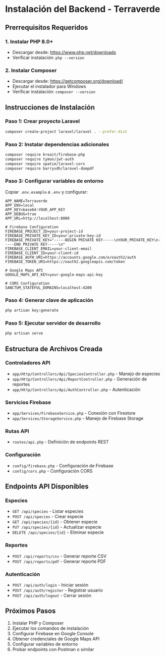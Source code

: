 # Instalación del Backend - Terraverde

## Prerrequisitos Requeridos

### 1. Instalar PHP 8.0+
- Descargar desde: https://www.php.net/downloads
- Verificar instalación: `php --version`

### 2. Instalar Composer
- Descargar desde: https://getcomposer.org/download/
- Ejecutar el instalador para Windows
- Verificar instalación: `composer --version`

## Instrucciones de Instalación

### Paso 1: Crear proyecto Laravel
```bash
composer create-project laravel/laravel . --prefer-dist
```

### Paso 2: Instalar dependencias adicionales
```bash
composer require kreait/firebase-php
composer require tymon/jwt-auth
composer require spatie/laravel-cors
composer require barryvdh/laravel-dompdf
```

### Paso 3: Configurar variables de entorno
Copiar `.env.example` a `.env` y configurar:

```env
APP_NAME=Terraverde
APP_ENV=local
APP_KEY=base64:YOUR_APP_KEY
APP_DEBUG=true
APP_URL=http://localhost:8000

# Firebase Configuration
FIREBASE_PROJECT_ID=your-project-id
FIREBASE_PRIVATE_KEY_ID=your-private-key-id
FIREBASE_PRIVATE_KEY="-----BEGIN PRIVATE KEY-----\nYOUR_PRIVATE_KEY\n-----END PRIVATE KEY-----\n"
FIREBASE_CLIENT_EMAIL=your-client-email
FIREBASE_CLIENT_ID=your-client-id
FIREBASE_AUTH_URI=https://accounts.google.com/o/oauth2/auth
FIREBASE_TOKEN_URI=https://oauth2.googleapis.com/token

# Google Maps API
GOOGLE_MAPS_API_KEY=your-google-maps-api-key

# CORS Configuration
SANCTUM_STATEFUL_DOMAINS=localhost:4200
```

### Paso 4: Generar clave de aplicación
```bash
php artisan key:generate
```

### Paso 5: Ejecutar servidor de desarrollo
```bash
php artisan serve
```

## Estructura de Archivos Creada

### Controladores API
- `app/Http/Controllers/Api/SpeciesController.php` - Manejo de especies
- `app/Http/Controllers/Api/ReportController.php` - Generación de reportes
- `app/Http/Controllers/Api/AuthController.php` - Autenticación

### Servicios Firebase
- `app/Services/FirebaseService.php` - Conexión con Firestore
- `app/Services/StorageService.php` - Manejo de Firebase Storage

### Rutas API
- `routes/api.php` - Definición de endpoints REST

### Configuración
- `config/firebase.php` - Configuración de Firebase
- `config/cors.php` - Configuración CORS

## Endpoints API Disponibles

### Especies
- `GET /api/species` - Listar especies
- `POST /api/species` - Crear especie
- `GET /api/species/{id}` - Obtener especie
- `PUT /api/species/{id}` - Actualizar especie
- `DELETE /api/species/{id}` - Eliminar especie

### Reportes
- `POST /api/reports/csv` - Generar reporte CSV
- `POST /api/reports/pdf` - Generar reporte PDF

### Autenticación
- `POST /api/auth/login` - Iniciar sesión
- `POST /api/auth/register` - Registrar usuario
- `POST /api/auth/logout` - Cerrar sesión

## Próximos Pasos

1. Instalar PHP y Composer
2. Ejecutar los comandos de instalación
3. Configurar Firebase en Google Console
4. Obtener credenciales de Google Maps API
5. Configurar variables de entorno
6. Probar endpoints con Postman o similar
